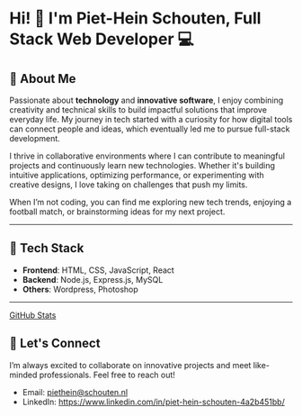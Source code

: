 # Hi! 👋 I'm Piet-Hein Schouten, Full Stack Web Developer 💻  


## 🚀 About Me  

Passionate about **technology** and **innovative software**, I enjoy combining creativity and technical skills to build impactful solutions that improve everyday life. My journey in tech started with a curiosity for how digital tools can connect people and ideas, which eventually led me to pursue full-stack development.  

I thrive in collaborative environments where I can contribute to meaningful projects and continuously learn new technologies. Whether it's building intuitive applications, optimizing performance, or experimenting with creative designs, I love taking on challenges that push my limits.  

When I’m not coding, you can find me exploring new tech trends, enjoying a football match, or brainstorming ideas for my next project.  

---

## 🌟 Tech Stack  

- **Frontend**: HTML, CSS, JavaScript, React  
- **Backend**: Node.js, Express.js, MySQL  
- **Others**: Wordpress, Photoshop 

---

[GitHub Stats](https://github-readme-stats.vercel.app/api?username=phsworks&show_icons=true&theme=radical)



## 📧 Let's Connect  

I’m always excited to collaborate on innovative projects and meet like-minded professionals. Feel free to reach out!  

- Email: piethein@schouten.nl  
- LinkedIn: https://www.linkedin.com/in/piet-hein-schouten-4a2b451bb/
